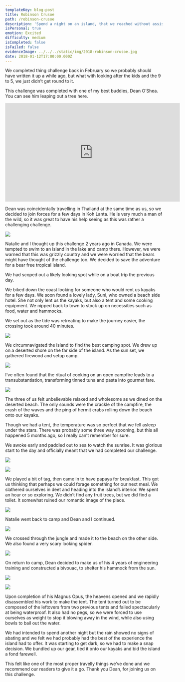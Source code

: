 ```yaml
---
templateKey: blog-post
title: Robinson Crusoe
path: /robinson-crusoe
description: 'Spend a night on an island, that we reached without assistance'
isPersonal: true
emotion: Excited
difficulty: medium
isCompleted: false
isFailed: false
evidenceImage: ../../../static/img/2018-robinson-crusoe.jpg
date: 2018-01-12T17:00:00.000Z
---
```

We completed thing challenge back in February so we probably should have written it up a while ago, but what with looking after the kids and the 9 to 5, we just didn’t get round to it.



This challenge was completed with one of my best buddies, Dean O’Shea. You can see him leaping out a tree here.

<iframe width="560" height="315" src="https://www.youtube.com/embed/lxWmAHmxJGA" frameborder="0" allow="autoplay; encrypted-media" allowfullscreen></iframe>

Dean was coincidentally travelling in Thailand at the same time as us, so we decided to join forces for a few days in Koh Lanta. He is very much a man of the wild, so it was great to have his help seeing as this was rather a challenging challenge.

![](/img/2018-robinson-crusoe-explore.jpg)

Natalie and I thought up this challenge 2 years ago in Canada. We were tempted to swim to an island in the lake and camp there. However, we were warned that this was grizzly country and we were worried that the bears might have thought of the challenge too. We decided to save the adventure for a bear free tropical island.



We had scoped out a likely looking spot while on a boat trip the previous day.



We biked down the coast looking for someone who would rent us kayaks for a few days. We soon found a lovely lady, Suni, who owned a beach side hotel. She not only lent us the kayaks, but also a tent and some cooking equipment. We nipped back to town to stock up on necessities such as food, water and hammocks.

We set out as the tide was retreating to make the journey easier, the crossing took around 40 minutes.

![](/img/2018-robinson-crusoe.jpg)

We circumnavigated the island to find the best camping spot. We drew up on a deserted shore on the far side of the island. As the sun set, we gathered firewood and setup camp.

![](/img/2018-robinson-crusoe-fire.jpg)

I’ve often found that the ritual of cooking on an open campfire leads to a transubstantiation, transforming tinned tuna and pasta into gourmet fare.

![](/img/2018-robinson-crusoe-cooking.jpg)

The three of us felt unbelievable relaxed and wholesome as we dined on the deserted beach. The only sounds were the crackle of the campfire, the crash of the waves and the ping of hermit crabs rolling down the beach onto our kayaks.



Though we had a tent, the temperature was so perfect that we fell asleep under the stars. There was probably some three way spooning, but this all happened 5 months ago, so I really can’t remember for sure.



We awoke early and paddled out to sea to watch the sunrise. It was glorious start to the day and officially meant that we had completed our challenge.

![](/img/2018-robinson-crusoe-sunrise.jpg)

![](/img/2018-robinson-crusoe-kayak-sunset.jpg)

We played a bit of tag, then came in to have papaya for breakfast. This got us thinking that perhaps we could forage something for our next meal. We slathered ourselves in deet and heading into the island’s interior. We spent an hour or so exploring. We didn’t find any fruit trees, but we did find a toilet. It somewhat ruined our romantic image of the place.

![](/img/2018-robinson-crusoe-toilet.jpg)

Natalie went back to camp and Dean and I continued.

![](/img/2018-robinson-crusoe-savages.jpg)

We crossed through the jungle and made it to the beach on the other side. We also found a very scary looking spider.

![](/img/2018-robinson-crusoe-spider.jpg)

On return to camp, Dean decided to make us of his 4 years of engineering training and constructed a bivouac, to shelter his hammock from the sun.

![](/img/2018-robinson-crusoe-building.jpg)

![](/img/2018-robinson-crusoe-bivouac.jpg)

Upon completion of his Magnus Opus, the heavens opened and we rapidly disassembled his work to make the tent. The tent turned out to be composed of the leftovers from two previous tents and failed spectacularly at being waterproof. It also had no pegs, so we were forced to use ourselves as weight to stop it blowing away in the wind, while also using bowls to bail out the water.



We had intended to spend another night but the rain showed no signs of abating and we felt we had probably had the best of the experience the island had to offer. It was starting to get dark, so we had to make a snap decision. We bundled up our gear, tied it onto our kayaks and bid the island a fond farewell.



This felt like one of the most proper travelly things we’ve done and we recommend our readers to give it a go. Thank you Dean, for joining us on this challenge.
